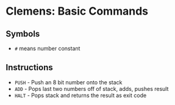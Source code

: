 # Clemens: Basic Commands

## Symbols

* `#` means number constant

## Instructions

* `PUSH` - Push an 8 bit number onto the stack
* `ADD`  - Pops last two numbers off of stack, adds, pushes result
* `HALT`  - Pops stack and returns the result as exit code